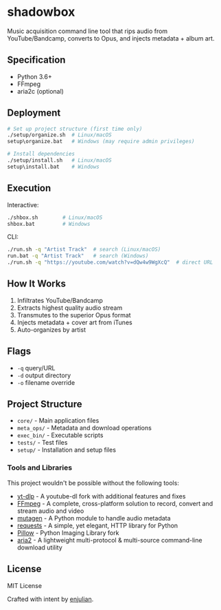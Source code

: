 # shadowbox

Music acquisition command line tool that rips audio from YouTube/Bandcamp, converts to Opus, and injects metadata + album art.

## Specification

- Python 3.6+
- FFmpeg
- aria2c (optional)

## Deployment

```bash
# Set up project structure (first time only)
./setup/organize.sh  # Linux/macOS
setup\organize.bat   # Windows (may require admin privileges)

# Install dependencies
./setup/install.sh   # Linux/macOS
setup\install.bat    # Windows
```

## Execution

Interactive:
```bash
./shbox.sh        # Linux/macOS
shbox.bat         # Windows
```

CLI:
```bash
./run.sh -q "Artist Track"  # search (Linux/macOS)
run.bat -q "Artist Track"   # search (Windows)
./run.sh -q "https://youtube.com/watch?v=dQw4w9WgXcQ"  # direct URL
```

## How It Works

1. Infiltrates YouTube/Bandcamp
2. Extracts highest quality audio stream
3. Transmutes to the superior Opus format
4. Injects metadata + cover art from iTunes
5. Auto-organizes by artist

## Flags

- `-q` query/URL
- `-d` output directory
- `-o` filename override

## Project Structure

- `core/` - Main application files
- `meta_ops/` - Metadata and download operations
- `exec_bin/` - Executable scripts
- `tests/` - Test files
- `setup/` - Installation and setup files


### Tools and Libraries
This project wouldn't be possible without the following tools:

- [yt-dlp](https://github.com/yt-dlp/yt-dlp) - A youtube-dl fork with additional features and fixes
- [FFmpeg](https://ffmpeg.org/) - A complete, cross-platform solution to record, convert and stream audio and video
- [mutagen](https://github.com/quodlibet/mutagen) - A Python module to handle audio metadata
- [requests](https://github.com/psf/requests) - A simple, yet elegant, HTTP library for Python
- [Pillow](https://python-pillow.org/) - Python Imaging Library fork
- [aria2](https://aria2.github.io/) - A lightweight multi-protocol & multi-source command-line download utility


## License
MIT License

Crafted with intent by [enjulian](https://github.com/enjulian).
